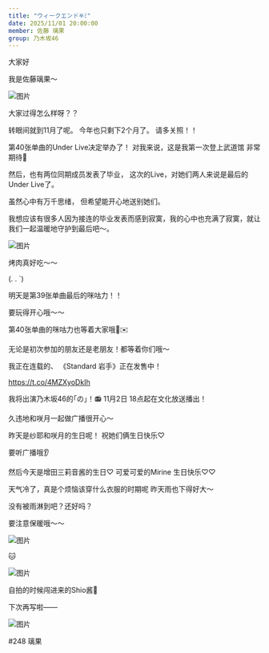 ```yaml
---
title: "ウィークエンド𖤐ﾐ"
date: 2025/11/01 20:00:00
member: 佐藤 璃果
group: 乃木坂46
---
```


大家好

我是佐藤璃果〜


![图片](https://www.nogizaka46.com/files/46/diary/n46/MEMBER/moblog/202511/mobByx4VY.jpg)





大家过得怎么样呀？？

转眼间就到11月了呢。
今年也只剩下2个月了。
请多关照！！


第40张单曲的Under Live决定举办了！
对我来说，这是我第一次登上武道馆
非常期待🎤


然后，也有两位同期成员发表了毕业，
这次的Live，对她们两人来说是最后的Under Live了。

虽然心中有万千思绪，
但希望能开心地送别她们。

我想应该有很多人因为接连的毕业发表而感到寂寞，我的心中也充满了寂寞，就让我们一起温暖地守护到最后吧～。





![图片](https://www.nogizaka46.com/files/46/diary/n46/MEMBER/moblog/202511/mobsW4kBc.jpg)

烤肉真好吃〜〜

(. . `)





明天是第39张单曲最后的咪咕力！！

要玩得开心哦〜〜




第40张单曲的咪咕力也等着大家哦🐰✉️

无论是初次参加的朋友还是老朋友！都等着你们哦〜




我正在连载的、
《Standard 岩手》正在发售中！

https://t.co/4MZXyoDkIh




我将出演乃木坂46的｢の｣！📻
11月2日 18点起在文化放送播出！

久违地和咲月一起做广播很开心〜

昨天是纱耶和咲月的生日呢！
祝她们俩生日快乐♡

要听广播哦👂






然后今天是增田三莉音酱的生日♡
可爱可爱的Mirine
生日快乐♡♡






天气冷了，真是个烦恼该穿什么衣服的时期呢
昨天雨也下得好大〜

没有被雨淋到吧？还好吗？

要注意保暖哦〜〜






![图片](https://www.nogizaka46.com/files/46/diary/n46/MEMBER/moblog/202511/mob9Y3W1g.jpg)

🐱




![图片](https://www.nogizaka46.com/files/46/diary/n46/MEMBER/moblog/202511/mobQ591iU.jpg)

自拍的时候闯进来的Shio酱🥟














下次再写啦——



![图片](https://www.nogizaka46.com/files/46/diary/n46/MEMBER/moblog/202511/moboqX9mK.jpg)




#248 璃果